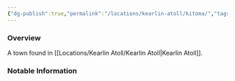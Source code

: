```yaml
---
{"dg-publish":true,"permalink":"/locations/kearlin-atoll/kitoma/","tags":["Undiscovered"],"updated":"2025-05-30T12:46:19.735+01:00"}
---
```



### Overview
A town found in [[Locations/Kearlin Atoll/Kearlin Atoll\|Kearlin Atoll]].

### Notable Information 